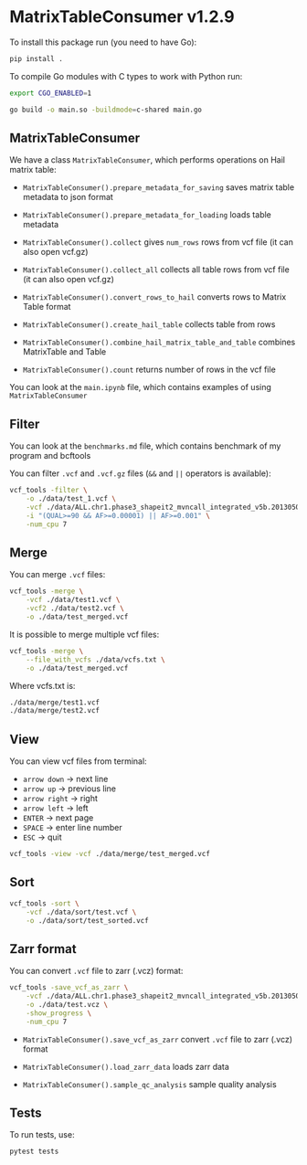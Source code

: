 # MatrixTableConsumer v1.2.9

To install this package run (you need to have Go):

```bash
pip install .
```

To compile Go modules with C types to work with Python run:

```bash
export CGO_ENABLED=1

go build -o main.so -buildmode=c-shared main.go
```

## MatrixTableConsumer

We have a class `MatrixTableConsumer`, which performs operations on Hail matrix table:

- `MatrixTableConsumer().prepare_metadata_for_saving` saves matrix table metadata to json format

- `MatrixTableConsumer().prepare_metadata_for_loading` loads table metadata

- `MatrixTableConsumer().collect` gives `num_rows` rows from vcf file (it can also open vcf.gz)

- `MatrixTableConsumer().collect_all` collects all table rows from vcf file (it can also open vcf.gz)

- `MatrixTableConsumer().convert_rows_to_hail` converts rows to Matrix Table format

- `MatrixTableConsumer().create_hail_table` collects table from rows

- `MatrixTableConsumer().combine_hail_matrix_table_and_table` combines MatrixTable and Table

- `MatrixTableConsumer().count` returns number of rows in the vcf file

You can look at the `main.ipynb` file, which contains examples of using `MatrixTableConsumer`

## Filter

You can look at the `benchmarks.md` file, which contains benchmark of my program and bcftools

You can filter `.vcf` and `.vcf.gz` files (`&&` and `||` operators is available):

```bash
vcf_tools -filter \
    -o ./data/test_1.vcf \
    -vcf ./data/ALL.chr1.phase3_shapeit2_mvncall_integrated_v5b.20130502.genotypes.vcf.gz \
    -i "(QUAL>=90 && AF>=0.00001) || AF>=0.001" \
    -num_cpu 7
```

## Merge

You can merge `.vcf` files:

```bash
vcf_tools -merge \
    -vcf ./data/test1.vcf \
    -vcf2 ./data/test2.vcf \
    -o ./data/test_merged.vcf
```

It is possible to merge multiple vcf files:

```bash
vcf_tools -merge \
    --file_with_vcfs ./data/vcfs.txt \
    -o ./data/test_merged.vcf
```

Where vcfs.txt is:

```txt
./data/merge/test1.vcf
./data/merge/test2.vcf
```

## View

You can view vcf files from terminal:

* `arrow down` -> next line
*  `arrow up` -> previous line
*  `arrow right` -> right
*  `arrow left` -> left
*  `ENTER` -> next page
*  `SPACE` -> enter line number
*  `ESC` -> quit

```bash
vcf_tools -view -vcf ./data/merge/test_merged.vcf
```

## Sort

```bash
vcf_tools -sort \
    -vcf ./data/sort/test.vcf \
    -o ./data/sort/test_sorted.vcf
```

## Zarr format

You can convert `.vcf` file to zarr (.vcz) format:

```bash
vcf_tools -save_vcf_as_zarr \
    -vcf ./data/ALL.chr1.phase3_shapeit2_mvncall_integrated_v5b.20130502.genotypes.vcf.gz \
    -o ./data/test.vcz \
    -show_progress \
    -num_cpu 7
```

- `MatrixTableConsumer().save_vcf_as_zarr` convert `.vcf` file to zarr (.vcz) format

- `MatrixTableConsumer().load_zarr_data` loads zarr data

- `MatrixTableConsumer().sample_qc_analysis` sample quality analysis

## Tests

To run tests, use:

```bash
pytest tests
```
